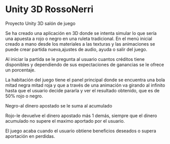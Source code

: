 # Unity 3D RossoNerri

Proyecto Unity 3D salón de juego

Se ha creado una aplicación en 3D donde se intenta simular lo que sería una apuesta a rojo o negro en una ruleta tradicional. En el menú inicial creado a mano desde los materiales a las texturas y las animaciones se puede crear partida nueva,ajustes de audio, ayuda o salir del juego.

Al iniciar la partida se le pregunta al usuario cuantos créditos tiene disponibles y dependiendo de sus expectaciones de ganancias se le ofrece un porcentaje.

La habitación del juego tiene el panel principal donde se encuentra una bola mitad negra mitad roja y que a través de una animación va girando al infinito hasta que el usuario decide pararla y ver el resultado obtenido, que es de 50% rojo o negro.

Negro-al dinero apostado se le suma al acumulado

Rojo-le devuelve el dinero apostado más 1 demás, siempre que el dinero acumulado no supere el maximo aportado por el usuario.

El juego acaba cuando el usuario obtiene beneficios deseados o supera aportación en perdidas.
